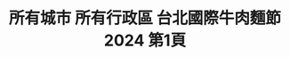 ---
title: "所有城市 所有行政區 台北國際牛肉麵節 2024 第1頁"
description: "所有城市 所有行政區 台北國際牛肉麵節 2024 獲獎餐廳 第1頁"
keywords:
  - 美食競賽
  - 台灣美食
  - 美食精選
datePublished: "2025-06-30"
dateModified: "2025-07-06"
city: "所有城市"
district: "所有行政區"
award: "台北國際牛肉麵節"
year: "2024"
page: 1
count: 58

restaurants:
  - name: "一碗來TaiwanMama"
    city: "台北市"
    district: "中正區"
    address: "台北市中正區八德路一段1號中4D, 華山1914文創園區內 中4D館"
    phone: "0233224949"
    geo: "25.044785529668108, 121.52950720132121"
    link: "台北市/中正區/一碗來TaiwanMama"
    google_map: "https://maps.app.goo.gl/15uCH78kdASc39Vr8"
    footinder: "https://footinder.com.tw/%E5%8F%B0%E5%8C%97%E5%B8%82%E4%B8%AD%E6%AD%A3%E5%8D%80/31499/"
    award:
    - name: "500盤"
      year: "2024"
    - name: "台北國際牛肉麵節"
      year: "2024"
  - name: "老龐家傳牛肉麵-保安總店"
    city: "台南市"
    district: "中西區"
    address: "700台南市中西區保安路22號"
    phone: "062055396"
    geo: "22.990330941273367, 120.19711728075148"
    link: "台南市/中西區/老龐家傳牛肉麵-保安總店"
    google_map: "https://maps.app.goo.gl/Ezi8Lsrorr2BtFbE8"
    footinder: "https://footinder.com.tw/%E5%8F%B0%E5%8D%97%E5%B8%82%E4%B8%AD%E8%A5%BF%E5%8D%80/181095/"
    award:
    - name: "台北國際牛肉麵節"
      year: "2024"
  - name: "老龐家傳牛肉麵-仁和店"
    city: "台南市"
    district: "東區"
    address: "701台南市東區仁和路39號"
    phone: "062674658"
    geo: "22.977828949436404, 120.23024977020305"
    link: "台南市/東區/老龐家傳牛肉麵-仁和店"
    google_map: "https://maps.app.goo.gl/RyfXyUaLTFLFE1WE9"
    footinder: ""
    award:
    - name: "台北國際牛肉麵節"
      year: "2024"
  - name: "老龐家傳牛肉麵西屯店"
    city: "台中市"
    district: "西屯區"
    address: "407台中市西屯區甘肅路一段199號"
    phone: "0423168838"
    geo: "24.16857398709539, 120.6567474182163"
    link: "台中市/西屯區/老龐家傳牛肉麵西屯店"
    google_map: "https://maps.app.goo.gl/KTcjuJFhLsuEn4rE7"
    footinder: ""
    award:
    - name: "台北國際牛肉麵節"
      year: "2024"
  - name: "老龐家傳牛肉麵-澎湖店"
    city: "澎湖縣"
    district: "馬公市"
    address: "880澎湖縣馬公市三民路45號"
    phone: "069266657"
    geo: "23.567120200740657, 119.56823084065023"
    link: "澎湖縣/馬公市/老龐家傳牛肉麵-澎湖店"
    google_map: "https://maps.app.goo.gl/dFsov4Lz9S2cwRjy9"
    footinder: ""
    award:
    - name: "台北國際牛肉麵節"
      year: "2024"
  - name: "岩漿漢方麻辣火鍋-微風信義店"
    city: "台北市"
    district: "信義區"
    address: "110台北市信義區忠孝東路五段68號4樓"
    phone: "0227290299"
    geo: "25.04068526991549, 121.56696363608249"
    link: "台北市/信義區/岩漿漢方麻辣火鍋-微風信義店"
    google_map: "https://maps.app.goo.gl/RXqs5x1Z6tjudjmk8"
    footinder: ""
    award:
    - name: "台北國際牛肉麵節"
      year: "2024"
  - name: "岩漿漢方麻辣火鍋-台中公益店"
    city: "台中市"
    district: "南屯區"
    address: "408台中市南屯區公益路二段889號"
    phone: "0423830868"
    geo: "24.151187384229807, 120.62802264372952"
    link: "台中市/南屯區/岩漿漢方麻辣火鍋-台中公益店"
    google_map: "https://maps.app.goo.gl/twT1taJ2Mf3CfGMdA"
    footinder: "https://footinder.com.tw/%E5%8F%B0%E4%B8%AD%E5%B8%82%E5%8D%97%E5%B1%AF%E5%8D%80/101944/"
    award:
    - name: "台北國際牛肉麵節"
      year: "2024"
  - name: "岩漿漢方麻辣火鍋-竹北復興店"
    city: "新竹縣"
    district: "竹北市"
    address: "302新竹縣竹北市復興一街236號"
    phone: "036579651"
    geo: "24.812706021584972, 121.03344953366965"
    link: "新竹縣/竹北市/岩漿漢方麻辣火鍋-竹北復興店"
    google_map: "https://maps.app.goo.gl/EB45HNLJBzzC2Vfo6"
    footinder: "https://footinder.com.tw/%e6%96%b0%e7%ab%b9%e7%b8%a3%e7%ab%b9%e5%8c%97%e5%b8%82/123043/"
    award:
    - name: "台北國際牛肉麵節"
      year: "2024"
  - name: "岩漿漢方麻辣火鍋-新竹經國店"
    city: "新竹市"
    district: "北區"
    address: "300新竹市北區東大路二段78號"
    phone: "035357618"
    geo: "24.813703999959007, 120.96791033433041"
    link: "新竹市/北區/岩漿漢方麻辣火鍋-新竹經國店"
    google_map: "https://maps.app.goo.gl/NWiEifXXsG631pcH7"
    footinder: "https://footinder.com.tw/%e6%96%b0%e7%ab%b9%e5%b8%82%e5%8c%97%e5%8d%80/130148/"
    award:
    - name: "台北國際牛肉麵節"
      year: "2024"
---
